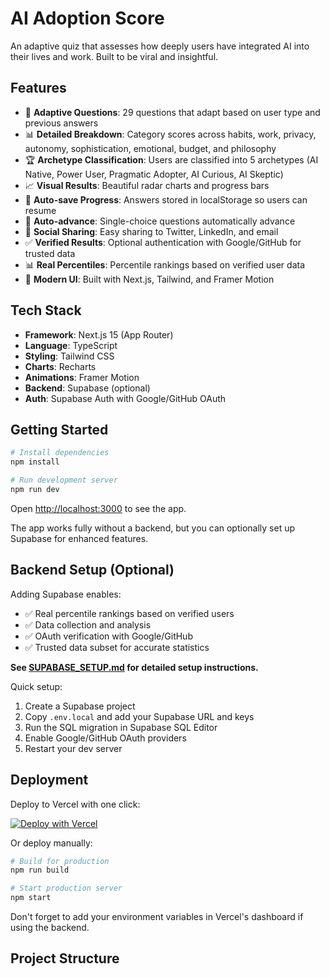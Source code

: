 # AI Adoption Score

An adaptive quiz that assesses how deeply users have integrated AI into their lives and work. Built to be viral and insightful.

## Features

- 🎯 **Adaptive Questions**: 29 questions that adapt based on user type and previous answers
- 📊 **Detailed Breakdown**: Category scores across habits, work, privacy, autonomy, sophistication, emotional, budget, and philosophy
- 🏆 **Archetype Classification**: Users are classified into 5 archetypes (AI Native, Power User, Pragmatic Adopter, AI Curious, AI Skeptic)
- 📈 **Visual Results**: Beautiful radar charts and progress bars
- 💾 **Auto-save Progress**: Answers stored in localStorage so users can resume
- 🚀 **Auto-advance**: Single-choice questions automatically advance
- 🔗 **Social Sharing**: Easy sharing to Twitter, LinkedIn, and email
- ✅ **Verified Results**: Optional authentication with Google/GitHub for trusted data
- 📊 **Real Percentiles**: Percentile rankings based on verified user data
- 🎨 **Modern UI**: Built with Next.js, Tailwind, and Framer Motion

## Tech Stack

- **Framework**: Next.js 15 (App Router)
- **Language**: TypeScript
- **Styling**: Tailwind CSS
- **Charts**: Recharts
- **Animations**: Framer Motion
- **Backend**: Supabase (optional)
- **Auth**: Supabase Auth with Google/GitHub OAuth

## Getting Started

```bash
# Install dependencies
npm install

# Run development server
npm run dev
```

Open [http://localhost:3000](http://localhost:3000) to see the app.

The app works fully without a backend, but you can optionally set up Supabase for enhanced features.

## Backend Setup (Optional)

Adding Supabase enables:
- ✅ Real percentile rankings based on verified users
- ✅ Data collection and analysis
- ✅ OAuth verification with Google/GitHub
- ✅ Trusted data subset for accurate statistics

**See [SUPABASE_SETUP.md](./SUPABASE_SETUP.md) for detailed setup instructions.**

Quick setup:
1. Create a Supabase project
2. Copy `.env.local` and add your Supabase URL and keys
3. Run the SQL migration in Supabase SQL Editor
4. Enable Google/GitHub OAuth providers
5. Restart your dev server

## Deployment

Deploy to Vercel with one click:

[![Deploy with Vercel](https://vercel.com/button)](https://vercel.com/new/clone?repository-url=https://github.com/TimeToBuildBob/ai-adoption-score)

Or deploy manually:

```bash
# Build for production
npm run build

# Start production server
npm start
```

Don't forget to add your environment variables in Vercel's dashboard if using the backend.

## Project Structure
